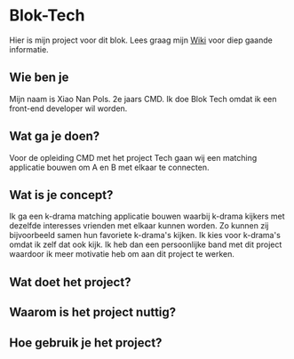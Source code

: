 # Blok-Tech
Hier is mijn project voor dit blok. Lees graag mijn [Wiki](https://github.com/xiaonanpols21/block-tech-v2/wiki) voor diep gaande informatie.

## Wie ben je
Mijn naam is Xiao Nan Pols. 2e jaars CMD. Ik doe Blok Tech omdat ik een front-end developer wil worden.

## Wat ga je doen?
Voor de opleiding CMD met het project Tech gaan wij een matching applicatie bouwen om A en B met elkaar te connecten. 

## Wat is je concept?
Ik ga een k-drama matching applicatie bouwen waarbij k-drama kijkers met dezelfde interesses vrienden met elkaar kunnen worden. Zo kunnen zij bijvoorbeeld samen hun favoriete k-drama's kijken. 
Ik kies voor k-drama's omdat ik zelf dat ook kijk. Ik heb dan een persoonlijke band met dit project waardoor ik meer motivatie heb om aan dit project te werken. 

## Wat doet het project?

## Waarom is het project nuttig?

## Hoe gebruik je het project?